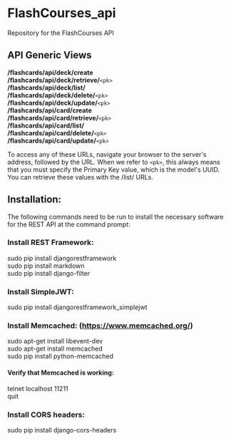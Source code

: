 # FlashCourses_api
Repository for the FlashCourses API

## API Generic Views
**/flashcards/api/deck/create**  
**/flashcards/api/deck/retrieve/**`<pk>`  
**/flashcards/api/deck/list/**  
**/flashcards/api/deck/delete/**`<pk>`   
**/flashcards/api/deck/update/**`<pk>`   
**/flashcards/api/card/create**  
**/flashcards/api/card/retrieve/**`<pk>`   
**/flashcards/api/card/list/**  
**/flashcards/api/card/delete/**`<pk>`     
**/flashcards/api/card/update/**`<pk>`    

To access any of these URLs, navigate your browser to the server's address, followed by the URL. When we refer to `<pk>`, this always means that you must specify the Primary Key value, which is the model's UUID. You can retrieve these values with the /list/ URLs.

## Installation:
The following commands need to be run to install the necessary software for the REST API at the command prompt:

### Install REST Framework:
sudo pip install djangorestframework  
sudo pip install markdown  
sudo pip install django-filter  

### Install SimpleJWT:
sudo pip install djangorestframework_simplejwt  

### Install Memcached: (https://www.memcached.org/) 
sudo apt-get install libevent-dev  
sudo apt-get install memcached  
sudo pip install python-memcached  

#### Verify that Memcached is working:
telnet localhost 11211  
quit  

### Install CORS headers:
sudo pip install django-cors-headers